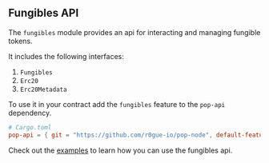 ## Fungibles API

The `fungibles` module provides an api for interacting and managing fungible tokens.

It includes the following interfaces:

1. `Fungibles`
2. `Erc20`
3. `Erc20Metadata`

To use it in your contract add the `fungibles` feature to the `pop-api` dependency.

```toml
# Cargo.toml
pop-api = { git = "https://github.com/r0gue-io/pop-node", default-features = false, features = [ "fungibles" ] }
```

Check out the [examples](../../examples/fungibles/) to learn how you can use the fungibles api.

